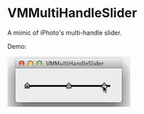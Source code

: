 VMMultiHandleSlider
=============

A mimic of iPhoto's multi-handle slider.

Demo:

![Demo](demo.gif)
